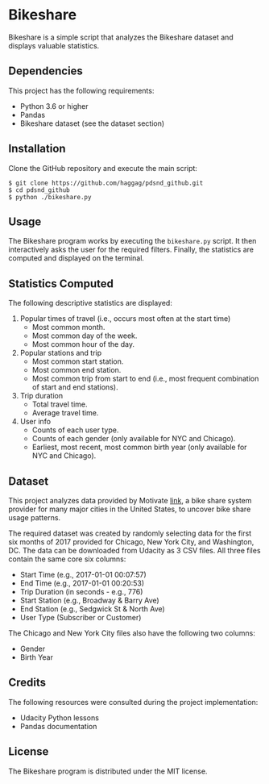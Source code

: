 # Bikeshare

Bikeshare is a simple script that analyzes the Bikeshare dataset and displays valuable statistics.

## Dependencies

This project has the following requirements:
* Python 3.6 or higher
* Pandas
* Bikeshare dataset (see the dataset section)

## Installation

Clone the GitHub repository and execute the main script:

```
$ git clone https://github.com/haggag/pdsnd_github.git
$ cd pdsnd_github
$ python ./bikeshare.py
```

## Usage

The Bikeshare program works by executing the `bikeshare.py` script. It then interactively asks the user for the required filters. Finally, the statistics are computed and displayed on the terminal.

## Statistics Computed

The following descriptive statistics are displayed:

1. Popular times of travel (i.e., occurs most often at the start time)
    * Most common month.
    * Most common day of the week.
    * Most common hour of the day.
2. Popular stations and trip
    * Most common start station.
    * Most common end station.
    * Most common trip from start to end (i.e., most frequent combination of start and end stations).
3. Trip duration
    * Total travel time.
    * Average travel time.
4. User info
    * Counts of each user type.
    * Counts of each gender (only available for NYC and Chicago).
    * Earliest, most recent, most common birth year (only available for NYC and Chicago).

## Dataset

This project analyzes data provided by Motivate [link](https://motivateco.com "Motivate Website"), a bike share system provider for many major cities in the United States, to uncover bike share usage patterns.

The required dataset was created by randomly selecting data for the first six months of 2017 provided for Chicago, New York City, and Washington, DC. The data can be downloaded from Udacity as 3 CSV files. All three files contain the same core six columns:

* Start Time (e.g., 2017-01-01 00:07:57)
* End Time (e.g., 2017-01-01 00:20:53)
* Trip Duration (in seconds - e.g., 776)
* Start Station (e.g., Broadway & Barry Ave)
* End Station (e.g., Sedgwick St & North Ave)
* User Type (Subscriber or Customer)

The Chicago and New York City files also have the following two columns:

* Gender
* Birth Year

## Credits

The following resources were consulted during the project implementation:
* Udacity Python lessons
* Pandas documentation

## License 

The Bikeshare program is distributed under the MIT license.
